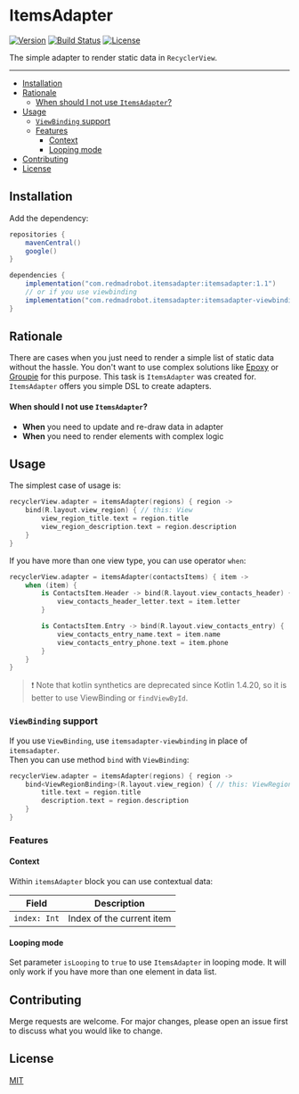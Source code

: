 # ItemsAdapter <GitHub path="RedMadRobot/itemsadapter"/>
[![Version](https://img.shields.io/maven-central/v/com.redmadrobot.itemsadapter/itemsadapter?style=flat-square)][mavenCentral] [![Build Status](https://img.shields.io/github/workflow/status/RedMadRobot/itemsadapter/CI/main?style=flat-square)][ci] [![License](https://img.shields.io/github/license/RedMadRobot/itemsadapter?style=flat-square)][license]

The simple adapter to render static data in `RecyclerView`.

---
<!-- START doctoc generated TOC please keep comment here to allow auto update -->
<!-- DON'T EDIT THIS SECTION, INSTEAD RE-RUN doctoc TO UPDATE -->


- [Installation](#installation)
- [Rationale](#rationale)
    - [When should I not use `ItemsAdapter`?](#when-should-i-not-use-itemsadapter)
- [Usage](#usage)
  - [`ViewBinding` support](#viewbinding-support)
  - [Features](#features)
    - [Context](#context)
    - [Looping mode](#looping-mode)
- [Contributing](#contributing)
- [License](#license)

<!-- END doctoc generated TOC please keep comment here to allow auto update -->

## Installation

Add the dependency:
```groovy
repositories {
    mavenCentral()
    google()
}

dependencies {
    implementation("com.redmadrobot.itemsadapter:itemsadapter:1.1")
    // or if you use viewbinding
    implementation("com.redmadrobot.itemsadapter:itemsadapter-viewbinding:1.1")
}
```

## Rationale

There are cases when you just need to render a simple list of static data without the hassle.
You don't want to use complex solutions like [Epoxy] or [Groupie] for this purpose.
This task is `ItemsAdapter` was created for.
`ItemsAdapter` offers you simple DSL to create adapters.

#### When should I not use `ItemsAdapter`?

- **When** you need to update and re-draw data in adapter
- **When** you need to render elements with complex logic

## Usage

The simplest case of usage is:
```kotlin
recyclerView.adapter = itemsAdapter(regions) { region ->
    bind(R.layout.view_region) { // this: View
        view_region_title.text = region.title
        view_region_description.text = region.description
    }
}
```

If you have more than one view type, you can use operator `when`:
```kotlin
recyclerView.adapter = itemsAdapter(contactsItems) { item ->
    when (item) {
        is ContactsItem.Header -> bind(R.layout.view_contacts_header) {
            view_contacts_header_letter.text = item.letter
        }

        is ContactsItem.Entry -> bind(R.layout.view_contacts_entry) {
            view_contacts_entry_name.text = item.name
            view_contacts_entry_phone.text = item.phone
        }
    }
}
```

> :exclamation: Note that kotlin synthetics are deprecated since Kotlin 1.4.20, so it is better to use ViewBinding or `findViewById`.

### `ViewBinding` support

If you use `ViewBinding`, use `itemsadapter-viewbinding` in place of `itemsadapter`.  
Then you can use method `bind` with `ViewBinding`:
```kotlin
recyclerView.adapter = itemsAdapter(regions) { region ->
    bind<ViewRegionBinding>(R.layout.view_region) { // this: ViewRegionBinding
        title.text = region.title
        description.text = region.description
    }
}
```

### Features

#### Context

Within `itemsAdapter` block you can use contextual data:

| Field        | Description               |
|--------------|---------------------------|
| `index: Int` | Index of the current item |

#### Looping mode

Set parameter `isLooping` to `true` to use `ItemsAdapter` in looping mode.
It will only work if you have more than one element in data list.

## Contributing
Merge requests are welcome.
For major changes, please open an issue first to discuss what you would like to change.

## License

[MIT][license]

[mavenCentral]: https://search.maven.org/search?q=g:com.redmadrobot.itemsadapter
[ci]: https://github.com/RedMadRobot/itemsadapter/actions
[license]: LICENSE

[epoxy]: https://github.com/airbnb/epoxy/
[groupie]: https://github.com/lisawray/groupie/
